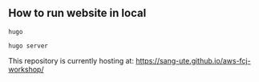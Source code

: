 ## How to run website in local

```
hugo
```

```
hugo server
```

This repository is currently hosting at: https://sang-ute.github.io/aws-fcj-workshop/
